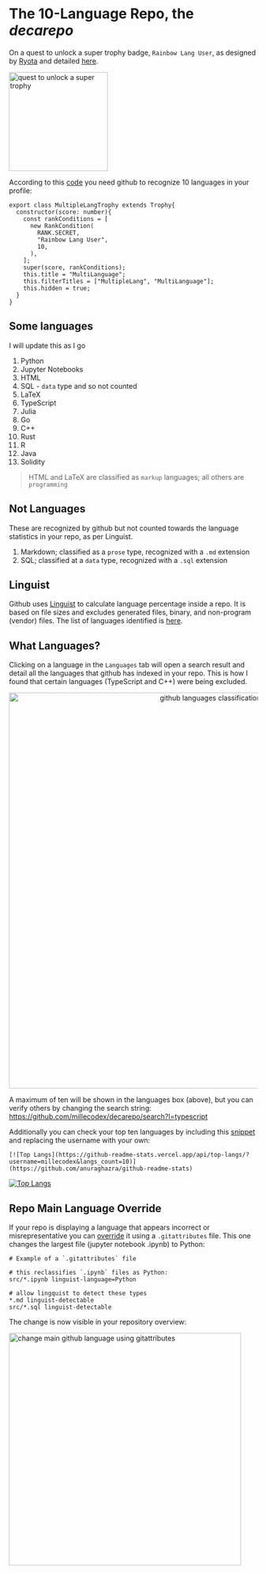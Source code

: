 # The 10-Language Repo, the *decarepo*
On a quest to unlock a super trophy badge, `Rainbow Lang User`, as designed by [Ryota](https://github.com/ryo-ma) and detailed [here](https://github.com/ryo-ma/github-profile-trophy).
<p align="left"><img width="200" alt="quest to unlock a super trophy" src="https://user-images.githubusercontent.com/6661165/91643641-28cd4780-ea70-11ea-94a9-a51885252700.png">
    
According to this [code](https://github.com/ryo-ma/github-profile-trophy/blob/master/src/trophy.ts) you need github to recognize 10 languages in your profile:

```
export class MultipleLangTrophy extends Trophy{
  constructor(score: number){
    const rankConditions = [
      new RankCondition(
        RANK.SECRET,
        "Rainbow Lang User",
        10,
      ),
    ];
    super(score, rankConditions);
    this.title = "MultiLanguage";
    this.filterTitles = ["MultipleLang", "MultiLanguage"];
    this.hidden = true;
  }
}
```
    
## Some languages
I will update this as I go
    
1. Python
1. Jupyter Notebooks
1. HTML
1. SQL - `data` type and so not counted
1. LaTeX
1. TypeScript
1. Julia
1. Go
1. C++
1. Rust
1. R
1. Java
1. Solidity
   
> HTML and LaTeX are classified as `markup` languages; all others are `programming`    
    
## Not Languages
These are recognized by github but not counted towards the language statistics in your repo, as per Linguist.
    
1. Markdown; classified as a `prose` type, recognized with a `.md` extension
1. SQL; classified at a `data` type, recognized with a `.sql` extension
    
## Linguist
Github uses [Linguist](https://github.com/github/linguist/) to calculate language percentage inside a repo. It is based on file sizes and excludes generated files, binary, and non-program (vendor) files. The list of languages identified is [here](https://github.com/github/linguist/blob/master/lib/linguist/languages.yml).
    
## What Languages?
Clicking on a language in the `Languages` tab will open a search result and detail all the languages that github has indexed in your repo. This is how I found that certain languages (TypeScript and C++) were being excluded.
    
<p align="center"><img width="800" alt="github languages classification" src="https://user-images.githubusercontent.com/39792005/162554851-077a4f76-6141-4d41-8312-2afb1fd4bced.PNG"></p>

A maximum of ten will be shown in the languages box (above), but you can verify others by changing the search string: https://github.com/millecodex/decarepo/search?l=typescript

Additionally you can check your top ten languages by including this [snippet](https://github.com/anuraghazra/github-readme-stats) and replacing the username with your own:
```
[![Top Langs](https://github-readme-stats.vercel.app/api/top-langs/?username=millecodex&langs_count=10)](https://github.com/anuraghazra/github-readme-stats)
```
[![Top Langs](https://github-readme-stats.vercel.app/api/top-langs/?username=millecodex&langs_count=10)](https://github.com/anuraghazra/github-readme-stats)

## Repo Main Language Override
If your repo is displaying a language that appears incorrect or misrepresentative you can [override](https://github.com/github/linguist/blob/master/docs/overrides.md) it using a `.gitattributes` file. This one changes the largest file (jupyter notebook .ipynb) to Python:

```
# Example of a `.gitattributes` file 

# this reclassifies `.ipynb` files as Python:
src/*.ipynb linguist-language=Python

# allow lingquist to detect these types
*.md linguist-detectable
src/*.sql linguist-detectable
```

The change is now visible in your repository overview:

<img width="470" alt="change main github language using gitattributes" src="https://user-images.githubusercontent.com/39792005/162594670-8789ee41-8d2a-4ce7-84bd-bc91ef094922.PNG">


